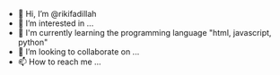 - 👋 Hi, I’m @rikifadillah
- 👀 I’m interested in ...
- 🌱 I'm currently learning the programming language "html, javascript, python"
- 💞️ I’m looking to collaborate on ...
- 📫 How to reach me ...

<!---
rikifadillah/rikifadillah is a ✨ special ✨ repository because its `README.md` (this file) appears on your GitHub profile.
You can click the Preview link to take a look at your changes.
--->
